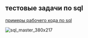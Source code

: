 ## тестовые задачи по sql

[примеры рабочего кода по sql](https://github.com/PerynFr/sql_test_to_work/tree/main/accounting)  

![sql_master_380x217](https://user-images.githubusercontent.com/15075759/36085081-1e61376c-0fd4-11e8-9318-6c1fac6eebe8.png) 
